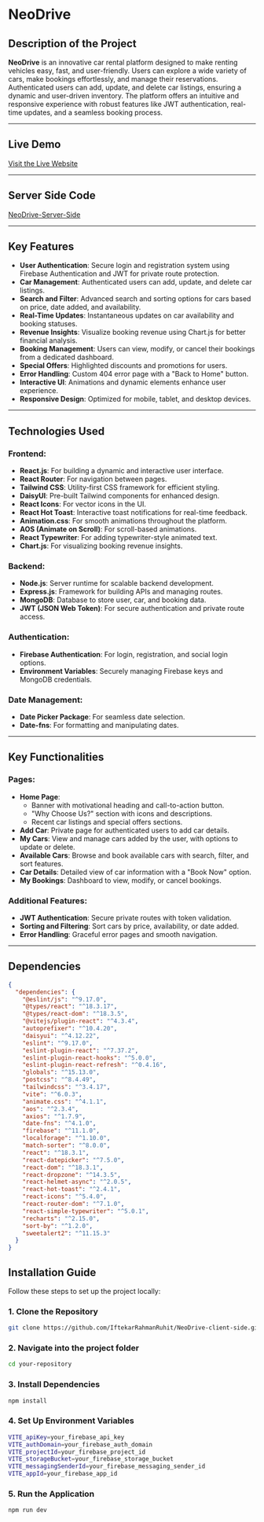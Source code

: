 # NeoDrive

## Description of the Project

**NeoDrive** is an innovative car rental platform designed to make renting vehicles easy, fast, and user-friendly. Users can explore a wide variety of cars, make bookings effortlessly, and manage their reservations. Authenticated users can add, update, and delete car listings, ensuring a dynamic and user-driven inventory. The platform offers an intuitive and responsive experience with robust features like JWT authentication, real-time updates, and a seamless booking process.

---

## Live Demo
[Visit the Live Website](https://neodrive-be91c.web.app/)

---
## Server Side Code
[NeoDrive-Server-Side](https://github.com/IftekarRahmanRuhit/NeoDrive-server-side)

---

## Key Features
- **User Authentication**: Secure login and registration system using Firebase Authentication and JWT for private route protection.
- **Car Management**: Authenticated users can add, update, and delete car listings.
- **Search and Filter**: Advanced search and sorting options for cars based on price, date added, and availability.
- **Real-Time Updates**: Instantaneous updates on car availability and booking statuses.
- **Revenue Insights**: Visualize booking revenue using Chart.js for better financial analysis.
- **Booking Management**: Users can view, modify, or cancel their bookings from a dedicated dashboard.
- **Special Offers**: Highlighted discounts and promotions for users.
- **Error Handling**: Custom 404 error page with a "Back to Home" button.
- **Interactive UI**: Animations and dynamic elements enhance user experience.
- **Responsive Design**: Optimized for mobile, tablet, and desktop devices.

---

## Technologies Used
### Frontend:
- **React.js**: For building a dynamic and interactive user interface.
- **React Router**: For navigation between pages.
- **Tailwind CSS**: Utility-first CSS framework for efficient styling.
- **DaisyUI**: Pre-built Tailwind components for enhanced design.
- **React Icons**: For vector icons in the UI.
- **React Hot Toast**: Interactive toast notifications for real-time feedback.
- **Animation.css**: For smooth animations throughout the platform.
- **AOS (Animate on Scroll)**: For scroll-based animations.
- **React Typewriter**: For adding typewriter-style animated text.
- **Chart.js**: For visualizing booking revenue insights.

### Backend:
- **Node.js**: Server runtime for scalable backend development.
- **Express.js**: Framework for building APIs and managing routes.
- **MongoDB**: Database to store user, car, and booking data.
- **JWT (JSON Web Token)**: For secure authentication and private route access.

### Authentication:
- **Firebase Authentication**: For login, registration, and social login options.
- **Environment Variables**: Securely managing Firebase keys and MongoDB credentials.

### Date Management:
- **Date Picker Package**: For seamless date selection.
- **Date-fns**: For formatting and manipulating dates.

---


## Key Functionalities
### Pages:
- **Home Page**:
  - Banner with motivational heading and call-to-action button.
  - "Why Choose Us?" section with icons and descriptions.
  - Recent car listings and special offers sections.
- **Add Car**: Private page for authenticated users to add car details.
- **My Cars**: View and manage cars added by the user, with options to update or delete.
- **Available Cars**: Browse and book available cars with search, filter, and sort features.
- **Car Details**: Detailed view of car information with a "Book Now" option.
- **My Bookings**: Dashboard to view, modify, or cancel bookings.

### Additional Features:
- **JWT Authentication**: Secure private routes with token validation.
- **Sorting and Filtering**: Sort cars by price, availability, or date added.
- **Error Handling**: Graceful error pages and smooth navigation.

---

## Dependencies
```json
{
  "dependencies": {
    "@eslint/js": "^9.17.0",
    "@types/react": "^18.3.17",
    "@types/react-dom": "^18.3.5",
    "@vitejs/plugin-react": "^4.3.4",
    "autoprefixer": "^10.4.20",
    "daisyui": "^4.12.22",
    "eslint": "^9.17.0",
    "eslint-plugin-react": "^7.37.2",
    "eslint-plugin-react-hooks": "^5.0.0",
    "eslint-plugin-react-refresh": "^0.4.16",
    "globals": "^15.13.0",
    "postcss": "^8.4.49",
    "tailwindcss": "^3.4.17",
    "vite": "^6.0.3",
    "animate.css": "^4.1.1",
    "aos": "^2.3.4",
    "axios": "^1.7.9",
    "date-fns": "^4.1.0",
    "firebase": "^11.1.0",
    "localforage": "^1.10.0",
    "match-sorter": "^8.0.0",
    "react": "^18.3.1",
    "react-datepicker": "^7.5.0",
    "react-dom": "^18.3.1",
    "react-dropzone": "^14.3.5",
    "react-helmet-async": "^2.0.5",
    "react-hot-toast": "^2.4.1",
    "react-icons": "^5.4.0",
    "react-router-dom": "^7.1.0",
    "react-simple-typewriter": "^5.0.1",
    "recharts": "^2.15.0",
    "sort-by": "^1.2.0",
    "sweetalert2": "^11.15.3"
  }
}
```
## Installation Guide

Follow these steps to set up the project locally:

### 1. Clone the Repository
```sh
git clone https://github.com/IftekarRahmanRuhit/NeoDrive-client-side.git

```
### 2. Navigate into the project folder
```sh
cd your-repository
```
### 3. Install Dependencies
```sh
npm install
```
### 4. Set Up Environment Variables
```sh
VITE_apiKey=your_firebase_api_key
VITE_authDomain=your_firebase_auth_domain
VITE_projectId=your_firebase_project_id
VITE_storageBucket=your_firebase_storage_bucket
VITE_messagingSenderId=your_firebase_messaging_sender_id
VITE_appId=your_firebase_app_id
```
### 5. Run the Application
```sh
npm run dev
```